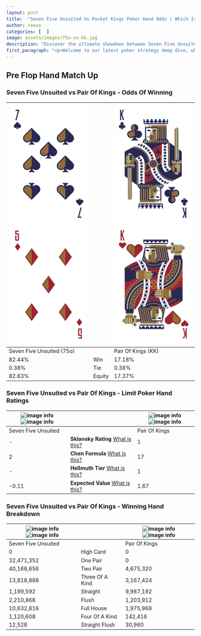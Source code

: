 ```yaml
---
layout: post
title:  "Seven Five Unsuited Vs Pocket Kings Poker Hand Odds | Which Is The Better Hand In Poker? A Complete Guide"
author: reece
categories: [  ]
image: assets/images/75o-vs-kk.jpg
description: "Discover the ultimate showdown between Seven Five Unsuited and Pair Of Kings in poker! Uncover the odds, strategies, and scenarios where one hand triumphs over the other. Get ready to up your poker game with this thrilling analysis."
first_paragraph: "<p>Welcome to our latest poker strategy deep dive, where we're pitting two distinct hands against each other in a high-stakes showdown: Seven Five Unsuited vs Pair Of Kings.</p><p>In the dynamic world of poker, every decision counts, and knowing which hand holds the upper hand is key to your success at the table.</p><p>In this article, we'll dissect these two hands, explore the scenarios where one dominates the other, and equip you with the knowledge to make strategic choices that can tip the odds in your favor.</p><p>Get ready to unravel the intriguing dynamics of these poker hands and elevate your game to new heights.</p>"
---
```




[comment]: # (sp0)

## Pre Flop Hand Match Up

<div class="table hand-ratings" markdown="1"> 



### Seven Five Unsuited vs Pair Of Kings - Odds Of Winning


    
| ![image info](assets/images/hand1/7.png) ![image info](assets/images/hand1/5o.png) |  | ![image info](assets/images/hand2/k.png) ![image info](assets/images/hand2/ko.png) |
| -------- | -------- | -------- |
| Seven Five Unsuited (75o) |  | Pair Of Kings (KK) |
| 82.44% | Win | 17.18% |
| 0.38% | Tie | 0.38% |
| 82.63% | Equity | 17.37% |




[comment]: # (sp1)



### Seven Five Unsuited vs Pair Of Kings - Limit Poker Hand Ratings


    
| ![image info](https://www.riverpairs.com/assets/images/hand1/7.png) ![image info](https://www.riverpairs.com/assets/images/hand1/5o.png) |  | ![image info](https://www.riverpairs.com/assets/images/hand2/k.png) ![image info](https://www.riverpairs.com/assets/images/hand2/ko.png) |
| -------- | -------- | -------- |
| Seven Five Unsuited |  | Pair Of Kings |
| - | **Sklansky Rating** [What is this?](/sklansky-rating-explained) | 1 |
| 2 | **Chen Formula** [What is this?](/chen-formula-explained) | 17 |
| - | **Hellmuth Tier** [What is this?](/Hellmuth-tier-explained) | 1 |
| -0.11 | **Expected Value** [What is this?](/expected-value-explained) | 1.67 |




[comment]: # (sp2)



### Seven Five Unsuited vs Pair Of Kings - Winning Hand Breakdown


    
| ![image info](https://www.riverpairs.com/assets/images/hand1/7.png) ![image info](https://www.riverpairs.com/assets/images/hand1/5o.png) |  | ![image info](https://www.riverpairs.com/assets/images/hand2/k.png) ![image info](https://www.riverpairs.com/assets/images/hand2/ko.png) |
| -------- | -------- | -------- |
| Seven Five Unsuited |  | Pair Of Kings |
| 0 | High Card | 0 |
| 32,471,352 | One Pair | 0 |
| 40,168,656 | Two Pair | 4,675,320 |
| 13,818,888 | Three Of A Kind | 3,167,424 |
| 1,199,592 | Straight | 9,987,192 |
| 2,210,868 | Flush | 1,203,912 |
| 10,632,816 | Full House | 1,975,968 |
| 1,120,608 | Four Of A Kind | 142,416 |
| 12,528 | Straight Flush | 30,960 |




[comment]: # (sp3)



</div>

[comment]: # (sp4)



[comment]: # (sp5)

